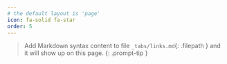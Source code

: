 ```yaml
---
# the default layout is 'page'
icon: fa-solid fa-star
order: 5
---
```


> Add Markdown syntax content to file `_tabs/links.md`{: .filepath } and it will show up on this page.
{: .prompt-tip }
